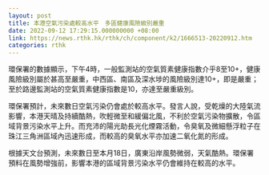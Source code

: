 ```yaml
---
layout: post
title: 本港空氣污染處較高水平　多區健康風險級別嚴重
date: 2022-09-12 17:29:15.000000000 +08:00
link: https://news.rthk.hk/rthk/ch/component/k2/1666513-20220912.htm
categories: rthk
---
```


環保署的數據顯示，下午4時，一般監測站的空氣質素健康指數介乎8至10+，健康風險級別屬於甚高至嚴重，中西區、南區及深水埗的風險級別達10+，即是嚴重；至於路邊監測站的空氣質素健康指數是10，亦達至嚴重級別。

環保署預計，未來數日空氣污染仍會處於較高水平。發言人說，受乾燥的大陸氣流影響，本港天晴及持續酷熱，吹輕微至和緩偏北風，不利於空氣污染物擴散，令區域背景污染水平上升。而充沛的陽光助長光化煙霧活動，令臭氧及微細懸浮粒子在珠江三角洲區域內迅速形成，而較高的臭氧水平亦加速二氧化氮的形成。

根據天文台預測，未來數日至本月18日，廣東沿岸風勢微弱，天氣酷熱。環保署預料在風勢增強前，影響本港的區域背景污染水平仍會維持在較高的水平。
